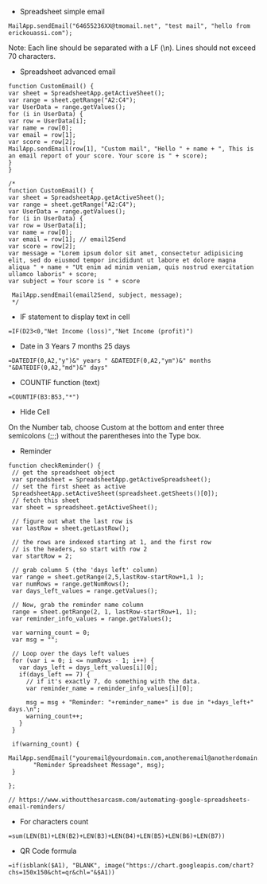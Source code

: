 
* Spreadsheet simple email
```
MailApp.sendEmail("64655236XX@tmomail.net", "test mail", "hello from erickouassi.com");
```
Note: Each line should be separated with a LF (\n). Lines should not exceed 70 characters.

* Spreadsheet advanced email
```
function CustomEmail() {
var sheet = SpreadsheetApp.getActiveSheet();
var range = sheet.getRange("A2:C4");
var UserData = range.getValues();
for (i in UserData) {
var row = UserData[i];
var name = row[0];
var email = row[1];
var score = row[2];
MailApp.sendEmail(row[1], "Custom mail", "Hello " + name + ", This is an email report of your score. Your score is " + score);
}
}
```
```
/*
function CustomEmail() {
var sheet = SpreadsheetApp.getActiveSheet();
var range = sheet.getRange("A2:C4");
var UserData = range.getValues();
for (i in UserData) {
var row = UserData[i];
var name = row[0];
var email = row[1]; // email2Send
var score = row[2];
var message = "Lorem ipsum dolor sit amet, consectetur adipisicing elit, sed do eiusmod tempor incididunt ut labore et dolore magna aliqua " + name + "Ut enim ad minim veniam, quis nostrud exercitation ullamco laboris" + score;
var subject = Your score is " + score
 
 MailApp.sendEmail(email2Send, subject, message);
 */
 ```
 
 * IF statement to display text in cell
 ```
 =IF(D23<0,"Net Income (loss)","Net Income (profit)")
 ```
 * Date in 3 Years 7 months 25 days
 ```
 =DATEDIF(0,A2,"y")&" years " &DATEDIF(0,A2,"ym")&" months "&DATEDIF(0,A2,"md")&" days"
 ```
 
 * COUNTIF function (text)
 ```
 =COUNTIF(B3:B53,"*")
 ```
 * Hide Cell
 
 On the Number tab, choose Custom at the bottom and enter three semicolons (;;;) without the parentheses into the Type box.
 
 * Reminder
 ```
 function checkReminder() {
  // get the spreadsheet object
  var spreadsheet = SpreadsheetApp.getActiveSpreadsheet();
  // set the first sheet as active
  SpreadsheetApp.setActiveSheet(spreadsheet.getSheets()[0]);
  // fetch this sheet
  var sheet = spreadsheet.getActiveSheet();
   
  // figure out what the last row is
  var lastRow = sheet.getLastRow();
 
  // the rows are indexed starting at 1, and the first row
  // is the headers, so start with row 2
  var startRow = 2;
 
  // grab column 5 (the 'days left' column) 
  var range = sheet.getRange(2,5,lastRow-startRow+1,1 );
  var numRows = range.getNumRows();
  var days_left_values = range.getValues();
   
  // Now, grab the reminder name column
  range = sheet.getRange(2, 1, lastRow-startRow+1, 1);
  var reminder_info_values = range.getValues();
   
  var warning_count = 0;
  var msg = "";
   
  // Loop over the days left values
  for (var i = 0; i <= numRows - 1; i++) {
    var days_left = days_left_values[i][0];
    if(days_left == 7) {
      // if it's exactly 7, do something with the data.
      var reminder_name = reminder_info_values[i][0];
       
      msg = msg + "Reminder: "+reminder_name+" is due in "+days_left+" days.\n";
      warning_count++;
    }
  }
   
  if(warning_count) {
    MailApp.sendEmail("youremail@yourdomain.com,anotheremail@anotherdomain.com", 
        "Reminder Spreadsheet Message", msg);
  }
   
};

// https://www.withoutthesarcasm.com/automating-google-spreadsheets-email-reminders/
 ```
 
 * For characters count
 ```
 =sum(LEN(B1)+LEN(B2)+LEN(B3)+LEN(B4)+LEN(B5)+LEN(B6)+LEN(B7))
 ```
* QR Code formula
```
=if(isblank($A1), "BLANK", image("https://chart.googleapis.com/chart?chs=150x150&cht=qr&chl="&$A1))
```
